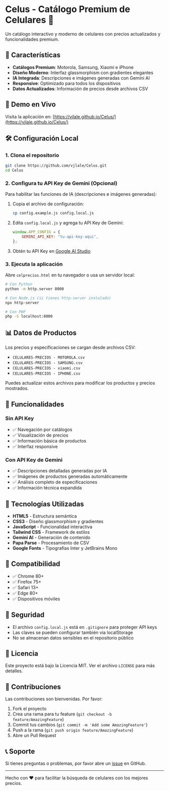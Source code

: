 # Celus - Catálogo Premium de Celulares 📱

Un catálogo interactivo y moderno de celulares con precios actualizados y funcionalidades premium.

## 🌟 Características

- **Catálogos Premium**: Motorola, Samsung, Xiaomi e iPhone
- **Diseño Moderno**: Interfaz glassmorphism con gradientes elegantes
- **IA Integrada**: Descripciones e imágenes generadas con Gemini AI
- **Responsive**: Optimizado para todos los dispositivos
- **Datos Actualizados**: Información de precios desde archivos CSV

## 🚀 Demo en Vivo

Visita la aplicación en: [https://vjlale.github.io/Celus/](https://vjlale.github.io/Celus/)

## 🛠️ Configuración Local

### 1. Clona el repositorio
```bash
git clone https://github.com/vjlale/Celus.git
cd Celus
```

### 2. Configura tu API Key de Gemini (Opcional)
Para habilitar las funciones de IA (descripciones e imágenes generadas):

1. Copia el archivo de configuración:
   ```bash
   cp config.example.js config.local.js
   ```

2. Edita `config.local.js` y agrega tu API Key de Gemini:
   ```javascript
   window.APP_CONFIG = {
       GEMINI_API_KEY: "tu-api-key-aqui",
   };
   ```

3. Obtén tu API Key en [Google AI Studio](https://makersuite.google.com/app/apikey)

### 3. Ejecuta la aplicación
Abre `celprecios.html` en tu navegador o usa un servidor local:

```bash
# Con Python
python -m http.server 8000

# Con Node.js (si tienes http-server instalado)
npx http-server

# Con PHP
php -S localhost:8000
```

## 📊 Datos de Productos

Los precios y especificaciones se cargan desde archivos CSV:
- `CELULARES-PRECIOS - MOTOROLA.csv`
- `CELULARES-PRECIOS - SAMSUNG.csv`
- `CELULARES-PRECIOS - xiaomi.csv`
- `CELULARES-PRECIOS - IPHONE.csv`

Puedes actualizar estos archivos para modificar los productos y precios mostrados.

## 🔧 Funcionalidades

### Sin API Key
- ✅ Navegación por catálogos
- ✅ Visualización de precios
- ✅ Información básica de productos
- ✅ Interfaz responsive

### Con API Key de Gemini
- ✅ Descripciones detalladas generadas por IA
- ✅ Imágenes de productos generadas automáticamente
- ✅ Análisis completo de especificaciones
- ✅ Información técnica expandida

## 🎨 Tecnologías Utilizadas

- **HTML5** - Estructura semántica
- **CSS3** - Diseño glassmorphism y gradientes
- **JavaScript** - Funcionalidad interactiva
- **Tailwind CSS** - Framework de estilos
- **Gemini AI** - Generación de contenido
- **Papa Parse** - Procesamiento de CSV
- **Google Fonts** - Tipografías Inter y JetBrains Mono

## 📱 Compatibilidad

- ✅ Chrome 80+
- ✅ Firefox 75+
- ✅ Safari 13+
- ✅ Edge 80+
- ✅ Dispositivos móviles

## 🔐 Seguridad

- El archivo `config.local.js` está en `.gitignore` para proteger API keys
- Las claves se pueden configurar también via localStorage
- No se almacenan datos sensibles en el repositorio público

## 📄 Licencia

Este proyecto está bajo la Licencia MIT. Ver el archivo `LICENSE` para más detalles.

## 🤝 Contribuciones

Las contribuciones son bienvenidas. Por favor:

1. Fork el proyecto
2. Crea una rama para tu feature (`git checkout -b feature/AmazingFeature`)
3. Commit tus cambios (`git commit -m 'Add some AmazingFeature'`)
4. Push a la rama (`git push origin feature/AmazingFeature`)
5. Abre un Pull Request

## 📞 Soporte

Si tienes preguntas o problemas, por favor abre un [issue](https://github.com/vjlale/Celus/issues) en GitHub.

---

Hecho con ❤️ para facilitar la búsqueda de celulares con los mejores precios.